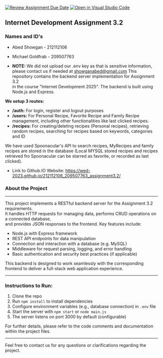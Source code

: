 [![Review Assignment Due Date](https://classroom.github.com/assets/deadline-readme-button-22041afd0340ce965d47ae6ef1cefeee28c7c493a6346c4f15d667ab976d596c.svg)](https://classroom.github.com/a/WkLPf7o5)
[![Open in Visual Studio Code](https://classroom.github.com/assets/open-in-vscode-718a45dd9cf7e7f842a935f5ebbe5719a5e09af4491e668f4dbf3b35d5cca122.svg)](https://classroom.github.com/online_ide?assignment_repo_id=11168133&assignment_repo_type=AssignmentRepo)

## Internet Development Assignment 3.2  
### Names and ID's  
- Abed Showgan - 212112106  
- Michael Goldfrab - 209507763  

- **NOTE:** We did not upload our .env key as that is sensitive information, please contact us if needed at showganabed@gmail.com
This repository contains the backend server implementation for Assignment 3.2  
in the course "Internet Development 2025". The backend is built using Node.js and Express.

**We setup 3 routes:**
- **/auth:** For login, register and logout purposes
- **/users:** For Personal Recipe, Favorite Recipe and Family Recipe management, including other functionalities like last clicked recipes.
- **/recipes:** For creating/deleting recipes (Personal recipes), retrieving random recipes, searching for recipes based on keywords, categories and ID

We have used Spoonacular's API to search recipes, MyRecipes and family recipes are stored in the database (Local MYSQL stored recipes and recipes retrieved fro Spoonacular can be starred as favorite, or recorded as last clicked).  


- Link to Github.IO Website: [https://wed-2023.github.io/212112106_209507763_assignment3.2/
](https://wed-2023.github.io/212112106_209507763_assignment3.2/)
### About the Project  
-----------------  
This project implements a RESTful backend server for the Assignment 3.2 requirements.  
It handles HTTP requests for managing data, performs CRUD operations on a connected database,  
and provides JSON responses to the frontend. Key features include:

- Node.js with Express framework  
- REST API endpoints for data manipulation  
- Connection and interaction with a database (e.g. MySQL)  
- Middleware for request parsing, logging, and error handling  
- Basic authentication and security best practices (if applicable)  

This backend is designed to work seamlessly with the corresponding frontend to deliver a full-stack web application experience.

---

### Instructions to Run:  
1. Clone the repo  
2. Run `npm install` to install dependencies  
3. Configure environment variables (e.g., database connection) in `.env` file  
4. Start the server with `npm start` or `node main.js`  
5. The server listens on port 3000 by default (configurable)  

For further details, please refer to the code comments and documentation within the project files.

---

Feel free to contact us for any questions or clarifications regarding the project.
